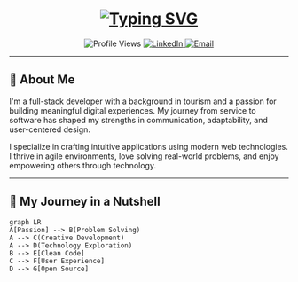 <h1 align="center">
  <a href="https://git.io/typing-svg">
    <img src="https://readme-typing-svg.demolab.com?font=Fira+Code&weight=600&size=30&pause=1000&color=22D3EE&center=true&vCenter=true&width=500&lines=Hi+%F0%9F%91%8B%2C+I'm+Ghaith+Khalfallah;Full-Stack+Developer;Problem+Solver;Tech+Enthusiast" alt="Typing SVG">
  </a>
</h1>

<div align="center">
  <img src="https://komarev.com/ghpvc/?username=Ghaithkhal27&label=Profile+Views&color=0e75b6&style=flat" alt="Profile Views">
  <a href="https://linkedin.com/in/ghaith-khalfallah">
    <img src="https://img.shields.io/badge/-Connect-blue?style=flat&logo=Linkedin&logoColor=white" alt="LinkedIn">
  </a>
  <a href="mailto:ghaithkhalfallah18@gmail.com">
    <img src="https://img.shields.io/badge/-Email-red?style=flat&logo=Gmail&logoColor=white" alt="Email">
  </a>
</div>

---

## 🚀 About Me

I'm a full-stack developer with a background in tourism and a passion for building meaningful digital experiences. My journey from service to software has shaped my strengths in communication, adaptability, and user-centered design.

I specialize in crafting intuitive applications using modern web technologies. I thrive in agile environments, love solving real-world problems, and enjoy empowering others through technology.

---

## 🧠 My Journey in a Nutshell

```mermaid
graph LR
A[Passion] --> B(Problem Solving)
A --> C(Creative Development)
A --> D(Technology Exploration)
B --> E[Clean Code]
C --> F[User Experience]
D --> G[Open Source]
